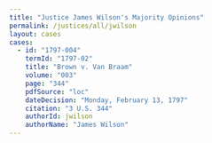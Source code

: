 ```yaml
---
title: "Justice James Wilson's Majority Opinions"
permalink: /justices/all/jwilson
layout: cases
cases:
  - id: "1797-004"
    termId: "1797-02"
    title: "Brown v. Van Braam"
    volume: "003"
    page: "344"
    pdfSource: "loc"
    dateDecision: "Monday, February 13, 1797"
    citation: "3 U.S. 344"
    authorId: jwilson
    authorName: "James Wilson"
---
```

